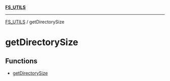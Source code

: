 [**FS_UTILS**](../README.md)

***

[FS_UTILS](../README.md) / getDirectorySize

# getDirectorySize

## Functions

- [getDirectorySize](functions/getDirectorySize.md)

